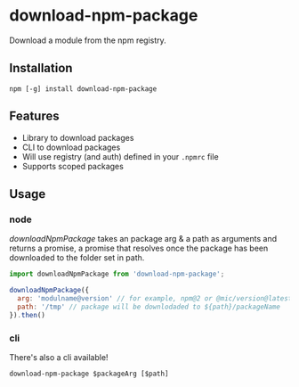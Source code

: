 # download-npm-package

Download a module from the npm registry.

## Installation

```shell
npm [-g] install download-npm-package
```

## Features

* Library to download packages
* CLI to download packages
* Will use registry (and auth) defined in your `.npmrc` file
* Supports scoped packages

## Usage

### node

*downloadNpmPackage* takes an package arg & a path as arguments and returns a promise, a promise that resolves once the package has been downloaded to the folder set in path.

```js
import downloadNpmPackage from 'download-npm-package';

downloadNpmPackage({
  arg: 'modulname@version' // for example, npm@2 or @mic/version@latest etc
  path: '/tmp' // package will be downlodaded to ${path}/packageName
}).then()
```

### cli

There's also a cli available!

```shell
download-npm-package $packageArg [$path]
```
